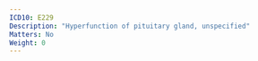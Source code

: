```yaml
---
ICD10: E229
Description: "Hyperfunction of pituitary gland, unspecified"
Matters: No
Weight: 0
---
```

